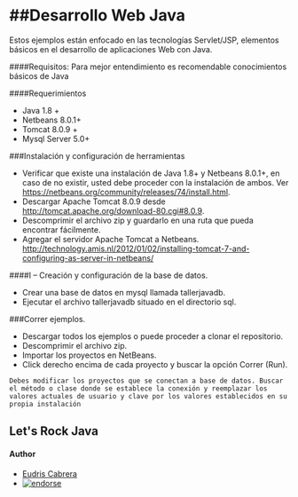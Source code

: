 ##Desarrollo Web Java
==========================

Estos ejemplos están enfocado en las tecnologías Servlet/JSP, elementos básicos en el desarrollo de aplicaciones Web con Java.


####Requisitos:
Para mejor entendimiento es recomendable conocimientos básicos de Java

####Requerimientos
* Java 1.8 +
* Netbeans 8.0.1+
* Tomcat 8.0.9 +
* Mysql Server 5.0+


###Instalación y configuración de herramientas
* Verificar que existe una instalación de Java 1.8+ y Netbeans  8.0.1+, en caso de no existir, usted debe proceder con la instalación de ambos. Ver https://netbeans.org/community/releases/74/install.html.
* Descargar Apache Tomcat 8.0.9 desde http://tomcat.apache.org/download-80.cgi#8.0.9.
* Descomprimir el archivo zip y guardarlo en una ruta que pueda encontrar fácilmente.
* Agregar el servidor Apache Tomcat a Netbeans. http://technology.amis.nl/2012/01/02/installing-tomcat-7-and-configuring-as-server-in-netbeans/

####I – Creación y configuración de la base de datos.
* Crear una base de datos en mysql llamada tallerjavadb.
* Ejecutar el archivo tallerjavadb situado en el directorio sql.

###Correr ejemplos.
* Descargar todos los ejemplos o puede proceder a clonar el repositorio.
* Descomprimir el archivo zip.
* Importar los proyectos en NetBeans.
* Click derecho encima de cada proyecto y buscar la opción Correr (Run).

`Debes modificar los proyectos que se conectan a base de datos. Buscar el método o clase donde se establece la conexión y reemplazar los valores actuales de usuario y clave por los valores establecidos en su propia instalación`


## Let's Rock Java

#### Author

* [Eudris Cabrera](https://github.com/ecabrerar)
* [![endorse](https://api.coderwall.com/ecabrerar/endorsecount.png)](https://coderwall.com/ecabrerar)
